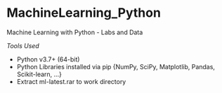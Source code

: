 # MachineLearning_Python
Machine Learning with Python - Labs and Data

_Tools Used_
* Python v3.7+ (64-bit)
* Python Libraries installed via pip {NumPy, SciPy, Matplotlib, Pandas, Scikit-learn, ...}
* Extract ml-latest.rar to work directory
